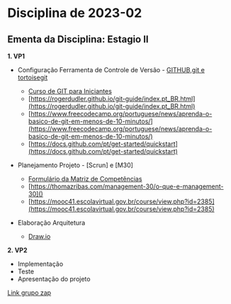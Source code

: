 # Disciplina de 2023-02

## Ementa da Disciplina: Estagio II

**1. VP1**

- Configuração Ferramenta de Controle de Versão - [GITHUB,git e tortoisegit](https://github.com/mbacefor)

  - [Curso de GIT para Iniciantes](https://www.udemy.com/git-e-github-para-iniciantes/)
  - [https://rogerdudler.github.io/git-guide/index.pt_BR.html](https://rogerdudler.github.io/git-guide/index.pt_BR.html)
  - [https://www.freecodecamp.org/portuguese/news/aprenda-o-basico-de-git-em-menos-de-10-minutos/](https://www.freecodecamp.org/portuguese/news/aprenda-o-basico-de-git-em-menos-de-10-minutos/)
  - [https://docs.github.com/pt/get-started/quickstart](https://docs.github.com/pt/get-started/quickstart)
- Planejamento Projeto - [Scrun] e [M30]
  - [Formulário da Matriz de Competências](https://forms.gle/qcGyoTsYXCwGPEa58)
  - [https://thomazribas.com/management-30/o-que-e-management-30]()
  - [https://mooc41.escolavirtual.gov.br/course/view.php?id=2385](https://mooc41.escolavirtual.gov.br/course/view.php?id=2385)
- Elaboração Arquitetura

  - [Draw.io](https://app.diagrams.net/)

**2. VP2**

- Implementação
- Teste
- Apresentação do projeto

[Link grupo zap](https://chat.whatsapp.com/IywlNFnTCUfC90TRgbWLNE)
